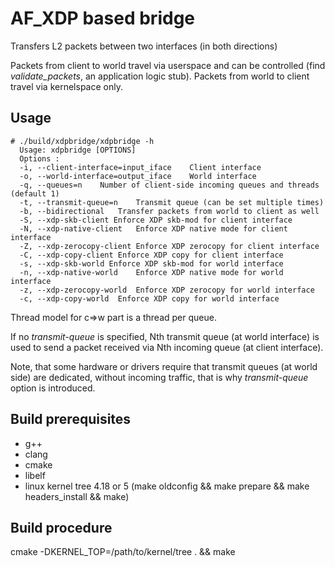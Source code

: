 AF_XDP based bridge
===================

Transfers L2 packets between two interfaces (in both directions) 

Packets from client to world travel via userspace and can be controlled (find *validate_packets*,
   an application logic stub).
Packets from world to client travel via kernelspace only.

Usage
-----

``` shell
# ./build/xdpbridge/xdpbridge -h
  Usage: xdpbridge [OPTIONS]
  Options :
  -i, --client-interface=input_iface	Client interface
  -o, --world-interface=output_iface	World interface
  -q, --queues=n	Number of client-side incoming queues and threads (default 1)
  -t, --transmit-queue=n	Transmit queue (can be set multiple times)
  -b, --bidirectional	Transfer packets from world to client as well
  -S, --xdp-skb-client Enforce XDP skb-mod for client interface
  -N, --xdp-native-client	Enforce XDP native mode for client interface
  -Z, --xdp-zerocopy-client	Enforce XDP zerocopy for client interface
  -C, --xdp-copy-client	Enforce XDP copy for client interface
  -s, --xdp-skb-world Enforce XDP skb-mod for world interface
  -n, --xdp-native-world	Enforce XDP native mode for world interface
  -z, --xdp-zerocopy-world	Enforce XDP zerocopy for world interface
  -c, --xdp-copy-world	Enforce XDP copy for world interface
```

Thread model for c=>w part is a thread per queue.

If no *transmit-queue* is specified, Nth transmit queue (at world interface)
is used to send a packet received via Nth incoming queue (at client interface).

Note, that some hardware or drivers require that transmit queues (at world side) are dedicated, without incoming traffic,
that is why *transmit-queue* option is introduced.


Build prerequisites
-------------
* g++
* clang
* cmake
* libelf
* linux kernel tree 4.18 or 5 (make oldconfig && make prepare && make headers_install && make)

Build procedure
---------------
cmake -DKERNEL_TOP=/path/to/kernel/tree . && make
